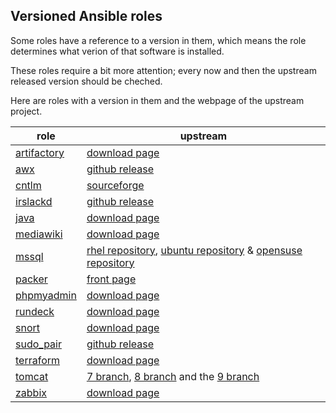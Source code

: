 ## Versioned Ansible roles
Some roles have a reference to a version in them, which means the role determines what verion of that software is installed.

These roles require a bit more attention; every now and then the upstream released version should be cheched.

Here are roles with a version in them and the webpage of the upstream project.

| role | upstream |
|------|----------|
|[artifactory](https://github.com/robertdebock/ansible-role-artifactory/blob/master/defaults/main.yml)|[download page](https://dl.bintray.com/jfrog/artifactory/)|
|[awx](https://github.com/robertdebock/ansible-role-awx/blob/master/defaults/main.yml)|[github release](https://github.com/ansible/awx/releases)|
|[cntlm](https://github.com/robertdebock/ansible-role-cntlm/blob/master/defaults/main.yml)|[sourceforge](https://sourceforge.net/projects/cntlm/files/)|
|[irslackd](https://github.com/robertdebock/ansible-role-irslackd/blob/master/defaults/main.yml)|[github release](https://github.com/adsr/irslackd/releases)|
|[java](https://github.com/robertdebock/ansible-role-java/blob/master/vars/main.yml)|[download page](https://www.oracle.com/technetwork/java/javaseproducts/downloads/index.html)|
|[mediawiki](https://github.com/robertdebock/ansible-role-mediawiki/blob/master/defaults/main.yml)|[download page](https://www.mediawiki.org/wiki/Download)|
|[mssql](https://github.com/robertdebock/ansible-role-mssql/blob/master/vars/main.yml)|[rhel repository](https://packages.microsoft.com/rhel/7/mssql-server-2017/), [ubuntu repository](https://packages.microsoft.com/ubuntu/16.04/mssql-server-2017/pool/main/m/mssql-server/) & [opensuse repository](https://packages.microsoft.com/sles/12/mssql-server-2017/)|
|[packer](https://github.com/robertdebock/ansible-role-packer/blob/master/defaults/main.yml)|[front page](https://www.packer.io/)|
|[phpmyadmin](https://github.com/robertdebock/ansible-role-phpmyadmin/blob/master/defaults/main.yml)|[download page](https://www.phpmyadmin.net/downloads/)|
|[rundeck](https://github.com/robertdebock/ansible-role-rundeck/blob/master/vars/main.yml)|[download page](https://rundeck.org/downloads.html)|
|[snort](https://github.com/robertdebock/ansible-role-snort/blob/master/vars/main.yml)|[download page](https://www.snort.org/downloads)|
|[sudo_pair](https://github.com/robertdebock/ansible-role-sudo-pair/blob/master/defaults/main.yml)|[github release](https://github.com/square/sudo_pair/releases)|
|[terraform](https://github.com/robertdebock/ansible-role-terraform/blob/master/defaults/main.yml)|[download page](https://www.terraform.io/downloads.html)|
|[tomcat](https://github.com/robertdebock/ansible-role-tomcat/blob/master/defaults/main.yml)|[7 branch](https://tomcat.apache.org/download-70.cgi), [8 branch](https://tomcat.apache.org/download-80.cgi) and the [9 branch](https://tomcat.apache.org/download-90.cgi)|
|[zabbix](https://github.com/robertdebock/ansible-role-zabbix/blob/master/defaults/main.yml)|[download page](https://www.zabbix.com/download)|
